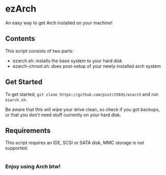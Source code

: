 # ezArch
An easy way to get Arch installed on your machine!

## Contents
This script consists of two parts:
- ezarch.sh: installs the base system to your hard disk
- ezarch-chroot.sh: does post-setup of your newly installed arch system

## Get Started
To get started, `git clone https://github.com/piotr25691/ezarch` and run `ezarch.sh`.

Be aware that this will wipe your drive clean, so check if you got backups, or that you don't need stuff currently on your hard disk.

## Requirements
This script requires an IDE, SCSI or SATA disk, MMC storage is not supported.<br><br>

### Enjoy using Arch btw!
